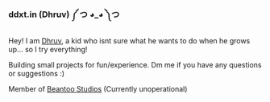 ### ddxt.in (Dhruv) ༼ つ ◕_◕ ༽つ 

Hey! I am [Dhruv](https://twitter.com/xenuryne), a kid who isnt sure what he wants to do when he grows up... 
so I try everything! 

Building small projects for fun/experience. Dm me if you have any questions or suggestions :)

Member of [Beantoo Studios](https://beantoo.studio) (Currently unoperational)
